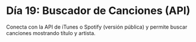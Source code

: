 # Día 19: Buscador de Canciones (API)

Conecta con la API de iTunes o Spotify (versión pública) y permite buscar canciones mostrando título y artista.